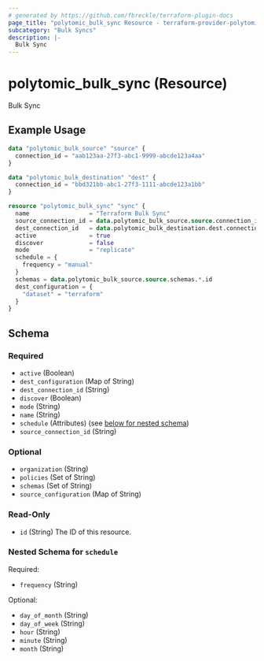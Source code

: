 ```yaml
---
# generated by https://github.com/fbreckle/terraform-plugin-docs
page_title: "polytomic_bulk_sync Resource - terraform-provider-polytomic"
subcategory: "Bulk Syncs"
description: |-
  Bulk Sync
---
```


# polytomic_bulk_sync (Resource)

Bulk Sync

## Example Usage

```terraform
data "polytomic_bulk_source" "source" {
  connection_id = "aab123aa-27f3-abc1-9999-abcde123a4aa"
}

data "polytomic_bulk_destination" "dest" {
  connection_id = "bbd321bb-abc1-27f3-1111-abcde123a1bb"
}

resource "polytomic_bulk_sync" "sync" {
  name                 = "Terraform Bulk Sync"
  source_connection_id = data.polytomic_bulk_source.source.connection_id
  dest_connection_id   = data.polytomic_bulk_destination.dest.connection_id
  active               = true
  discover             = false
  mode                 = "replicate"
  schedule = {
    frequency = "manual"
  }
  schemas = data.polytomic_bulk_source.source.schemas.*.id
  dest_configuration = {
    "dataset" = "terraform"
  }
}
```

<!-- schema generated by tfplugindocs -->
## Schema

### Required

- `active` (Boolean)
- `dest_configuration` (Map of String)
- `dest_connection_id` (String)
- `discover` (Boolean)
- `mode` (String)
- `name` (String)
- `schedule` (Attributes) (see [below for nested schema](#nestedatt--schedule))
- `source_connection_id` (String)

### Optional

- `organization` (String)
- `policies` (Set of String)
- `schemas` (Set of String)
- `source_configuration` (Map of String)

### Read-Only

- `id` (String) The ID of this resource.

<a id="nestedatt--schedule"></a>
### Nested Schema for `schedule`

Required:

- `frequency` (String)

Optional:

- `day_of_month` (String)
- `day_of_week` (String)
- `hour` (String)
- `minute` (String)
- `month` (String)


